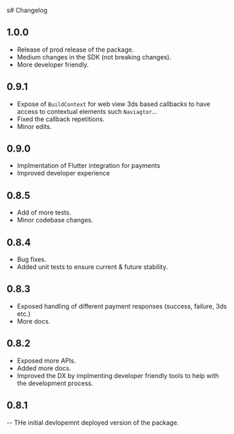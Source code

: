 s# Changelog

## 1.0.0

- Release of prod release of the package.
- Medium changes in the SDK (not breaking changes).
- More developer friendly.

## 0.9.1

- Expose of `BuildContext` for web view 3ds based callbacks to have access to contextual elements such `Naviagtor`...
- Fixed the callback repetitions.
- Minor edits.

## 0.9.0

- Implmentation of Flutter integration for payments
- Improved developer experience

## 0.8.5

- Add of more tests.
- Minor codebase changes.

## 0.8.4

- Bug fixes.
- Added unit tests to ensure current & future stability.

## 0.8.3

- Exposed handling of different payment responses (success, failure, 3ds etc.)
- More docs.

## 0.8.2

- Exposed more APIs.
- Added more docs.
- Improved the DX by implmenting developer friendly tools to help with the development process.

## 0.8.1

-- THe initial devlopemnt deployed version of the package.
